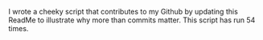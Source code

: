 I wrote a cheeky script that contributes to my Github by updating this ReadMe to illustrate why more than commits matter. This script has run 54 times.
